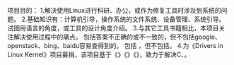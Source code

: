 ﻿项目目的：
1.解决使用Linux进行科研、办公，或作为修复工具时涉及到系统的问题。
2.基础知识有：计算机引导，操作系统的文件系统、设备管理、系统引导。试图用语言的角度，或工具的设计角度介绍。
3.与其它工具书籍相比，本项目关注解决使用过程中的痛点。
包括答案不正确的或不一致的，但不包括google、openstack、bing、baidu容易查得到的。
包括 ，但不包括。
4.为《Drivers in Linux Kernel》项目募捐，该项目基于《》《》《》，致力于解决C、。

